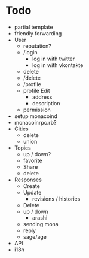 # Todo

- partial template
- friendly forwarding
- User
  - reputation?
  - /login
    - log in with twitter
    - log in with vkontakte
  - delete
  - /delete
  - /profile
  - profile Edit
    - address
    - description
  - permission
- setup monacoind
- monacoinrpc.rb?
- Cities
  - delete
  - union
- Topics
  - up / down?
  - favorite
  - Share
  - delete
- Responses
  - Create
  - Update
    - revisions / histories
  - Delete
  - up / down
    - arashi
  - sending mona
  - reply
  - sage/age
- API
- i18n
